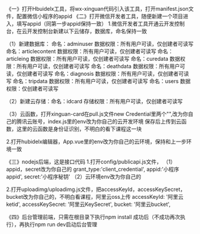 <!-- 看下面的操作之前，你至少要了解微信云开发，并且会手动操作增删改查，不明白的先看微信云开发基础课程 -->

《一》打开Hbuidelx工具，将wx-xinguan代码引入该工具，打开manifest.json文件，配置微信小程序的appid
《二》打开微信开发者工具，随便新建一个项目进入，填写appid（同第一步appid保持一致）
1.微信开发者工具开通云开发控制台，在云开发控制台新建以下云储存，数据库，命名保持一致

（1）新建数据库：
命名：adminuser         数据权限：所有用户可读，仅创建者可读写
命名：articlecontent    数据权限：所有用户可读，仅创建者可读写
命名：articleing        数据权限：所有用户可读，仅创建者可读写
命名：curedata          数据权限：所有用户可读，仅创建者可读写
命名：deathdata		   数据权限：所有用户可读，仅创建者可读写
命名：diagnosis		   数据权限：所有用户可读，仅创建者可读写
命名：tripdata		   数据权限：所有用户可读，仅创建者可读写
命名：users			   数据权限：仅创建者可读写

（2）新建云存储：命名：idcard   存储权限：所有用户可读，仅创建者可读写

（3）云函数，打开xinguan-card在pull.js文件new Credential里两个"",改为你自己的腾讯云账号，index.js里的env改为你自己的云开发环境
保存后上传到云函数，这里的云函数是身份证识别，不明白的看下课程这一块

2.打开hubidelx编辑器，App.vue里的env改为你自己的云环境，保持和上一步环境一致

<!--  --------------------------------上面填写之后在hbuildex编辑器里运行到微信小程序----------------- -->



《三》nodejs后端，这是接口代码
1.打开config/publicapi.js文件，
（1）appid，secret改为你自己的
grant_type:'client_credential',
appid:'小程序appid',
secret:'小程序秘钥'
（2）云环境env改为你自己的

2.打开uploadimg/uploadimg.js文件，把accessKeyId，accessKeySecret，bucket改为你自己的，不明白看课程，阿里云oss上传
accessKeyId: '阿里云ketid',
accessKeySecret: '阿里云KeySecret',
bucket: '阿里云bucket',

<!-- ---------------以上填写后，nodemon app.js启动nodejs代码 -->

《四》后台管理前端，只需在根目录下执行npm install 成功后（不成功再次执行），再执行npm run dev启动后台管理
